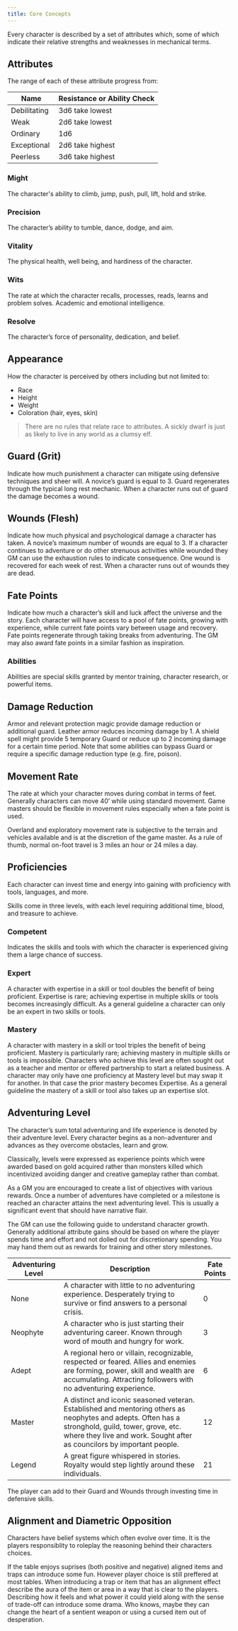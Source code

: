 ```yaml
---
title: Core Concepts
---
```


Every character is described by a set of attributes which, some of which indicate their relative strengths and weaknesses in mechanical terms.


## Attributes

The range of each of these attribute progress from:

| Name          | Resistance or Ability Check     |
| ------------- | ------------------------------- |
| Debilitating  | 3d6 take lowest                 |
| Weak          | 2d6 take lowest                 |
| Ordinary      | 1d6                             |
| Exceptional   | 2d6 take highest                |
| Peerless      | 3d6 take highest                |


### Might

The character's ability to climb, jump, push, pull, lift, hold and strike.


### Precision

The character’s ability to tumble, dance, dodge, and aim.


### Vitality

The physical health, well being, and hardiness of the character.


### Wits

The rate at which the character recalls, processes, reads, learns and problem solves. Academic and emotional intelligence.


### Resolve

The character’s force of personality, dedication, and belief.


## Appearance

How the character is perceived by others including but not limited to:

- Race
- Height
- Weight
- Coloration (hair, eyes, skin)

> There are no rules that relate race to attributes. A sickly dwarf is just as likely to live in any world as a clumsy elf.

## Guard (Grit)

Indicate how much punishment a character can mitigate using defensive techniques and sheer will. A novice’s guard is equal to 3. Guard regenerates through the typical long rest mechanic. When a character runs out of guard the damage becomes a wound.


## Wounds (Flesh)

Indicate how much physical and psychological damage a character has taken. A novice’s maximum number of wounds are equal to 3. If a character continues to adventure or do other strenuous activities while wounded they GM can use the exhaustion rules to indicate consequence. One wound is recovered for each week of rest. When a character runs out of wounds they are dead.


## Fate Points

Indicate how much a character’s skill and luck affect the universe and the story. Each character will have access to a pool of fate points, growing with experience, while current fate points vary between usage and recovery. Fate points regenerate through taking breaks from adventuring. The GM may also award fate points in a similar fashion as inspiration.

### Abilities

Abilities are special skills granted by mentor training, character research, or powerful items.


## Damage Reduction

Armor and relevant protection magic provide damage reduction or additional guard. Leather armor reduces incoming damage by 1. A shield spell might provide 5 temporary Guard or reduce up to 2 incoming damage for a certain time period. Note that some abilities can bypass Guard or require a specific damage reduction type (e.g. fire, poison).


## Movement Rate

The rate at which your character moves during combat in terms of feet. Generally characters can move 40’ while using standard movement. Game masters should be flexible in movement rules especially when a fate point is used.

Overland and exploratory movement rate is subjective to the terrain and vehicles available and is at the discretion of the game master. As a rule of thumb, normal on-foot travel is 3 miles an hour or 24 miles a day.

## Proficiencies

Each character can invest time and energy into gaining with proficiency with tools, languages, and more.

Skills come in three levels, with each level requiring additional time, blood, and treasure to achieve.

### Competent
Indicates the skills and tools with which the character is experienced giving them a large chance of success.

### Expert
A character with expertise in a skill or tool doubles the benefit of being proficient. Expertise is rare; achieving expertise in multiple skills or tools becomes increasingly difficult. As a general guideline a character can only be an expert in two skills or tools.

### Mastery
A character with mastery in a skill or tool triples the benefit of being proficient. Mastery is particularly rare; achieving mastery in multiple skills or tools is impossible. Characters who achieve this level are often sought out as a teacher and mentor or offered partnership to start a related business. A character may only have one proficiency at Mastery level but may swap it for another. In that case the prior mastery becomes Expertise. As a general guideline the mastery of a skill or tool also takes up an expertise slot.


## Adventuring Level

The character’s sum total adventuring and life experience is denoted by their adventure level. Every character begins as a non-adventurer and advances as they overcome obstacles, learn and grow.

Classically, levels were expressed as experience points which were awarded based on gold acquired rather than monsters killed which incentivized avoiding danger and creative gameplay rather than combat. 

As a GM you are encouraged to create a list of objectives with various rewards. Once a number of adventures have completed or a milestone is reached an character attains the next adventuring level. This is usually a significant event that should have narrative flair.

The GM can use the following guide to understand character growth. Generally additional attribute gains should be based on where the player spends time and effort and not dolled out for discretionary spending. You may hand them out as rewards for training and other story milestones.

| Adventuring Level     | Description                                                                                                                                                                                                                   |  Fate Points     |
| --------------------- | ----------------------------------------------------------------------------------------------------------------------------------------------------------------------------------------------------------------------------- | ---------------- |
| None                  | A character with little to no adventuring experience. Desperately trying to survive or find answers to a personal crisis.                                                                                                     | 0                |
| Neophyte              | A character who is just starting their adventuring career. Known through word of mouth and hungry for work.                                                                                                                   | 3                |
| Adept                 | A regional hero or villain, recognizable, respected or feared. Allies and enemies are forming, power, skill and wealth are accumulating. Attracting followers with no adventuring experience.                                 | 6                |
| Master                | A distinct and iconic seasoned veteran. Established and mentoring others as neophytes and adepts. Often has a stronghold, guild, tower, grove, etc. where they live and work. Sought after as councilors by important people. | 12               |
| Legend                | A great figure whispered in stories. Royalty would step lightly around these individuals.                                                                                                                                     | 21               |

The player can add to their Guard and Wounds through investing time in defensive skills.

## Alignment and Diametric Opposition

Characters have belief systems which often evolve over time. It is the players responsiblity to roleplay the reasoning behind their characters choices. 

If the table enjoys suprises (both positive and negative) aligned items and traps can introduce some fun. However player choice is still preffered at most tables. When introducing a trap or item that has an alignment effect describe the aura of the item or area in a way that is clear to the players. Describing how it feels and what power it could yield along with the sense of trade-off can introduce some drama. Who knows, maybe they can change the heart of a sentient weapon or using a cursed item out of desperation. 

